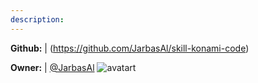```yaml
---
description: 
---
```



**Github:** | (https://github.com/JarbasAl/skill-konami-code)

**Owner:** | [@JarbasAl](https://github.com/JarbasAl) ![avatart](https://avatars0.githubusercontent.com/u/33701864?v=4)

